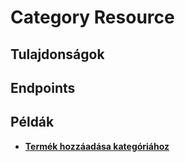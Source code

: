 # Category Resource

## Tulajdonságok

<ResourceProperties :resource="'category'" :lang="'hu'"/>

## Endpoints

[//]: <> (GET ENDPOINT)
<ResourceEndpoint :resource="'category'" :endpoint="'get'" :lang="'hu'">

<template v-slot:responseJSON>

<<< @/docs/fixtures/api/category/response/json/get_id.json

</template>

<template v-slot:responseXML>

<<< @/docs/fixtures/api/category/response/xml/get_id.xml

</template>

</ResourceEndpoint>

[//]: <> (GETCOLLECTION ENDPOINT)
<ResourceEndpoint :resource="'category'" :endpoint="'getCollection'" :lang="'hu'">

<template v-slot:responseJSON>

<<< @/docs/fixtures/api/category/response/json/get_page.json

</template>

<template v-slot:responseXML>

<<< @/docs/fixtures/api/category/response/xml/get_page.xml

</template>

</ResourceEndpoint>

[//]: <> (POST ENDPOINT)
<ResourceEndpoint :resource="'category'" :endpoint="'post'" :lang="'hu'">

<template v-slot:request>

<<< @/docs/fixtures/api/category/request/post.json

</template>

<template v-slot:responseJSON>

<<< @/docs/fixtures/api/category/response/json/get_id.json

</template>

<template v-slot:responseXML>

<<< @/docs/fixtures/api/category/response/xml/get_id.xml

</template>

</ResourceEndpoint>

[//]: <> (PUT ENDPOINT)
<ResourceEndpoint :resource="'category'" :endpoint="'put'" :lang="'hu'">

<template v-slot:request>

<<< @/docs/fixtures/api/category/request/put.json

</template>

<template v-slot:responseJSON>

<<< @/docs/fixtures/api/category/response/json/get_id.json

</template>

<template v-slot:responseXML>

<<< @/docs/fixtures/api/category/response/xml/get_id.xml

</template>

</ResourceEndpoint>

[//]: <> (DELETE ENDPOINT)
<ResourceEndpoint :resource="'category'" :endpoint="'delete'" :lang="'hu'"/>

## Példák

- [**Termék hozzáadása kategóriához**](../development/api-examples/04_attach_product_to_category.md)
